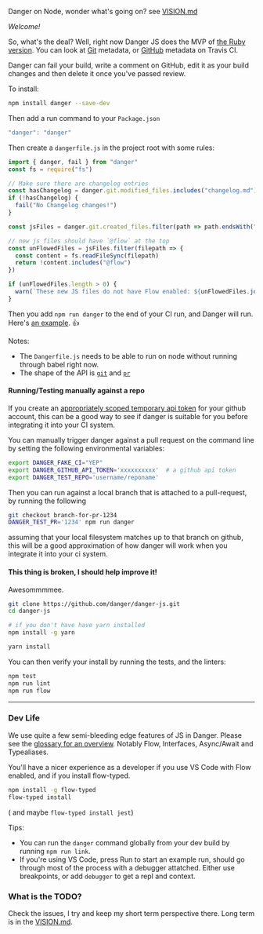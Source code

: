 Danger on Node, wonder what's going on? see [VISION.md](VISION.md)

*Welcome!*

So, what's the deal? Well, right now Danger JS does the MVP of [the Ruby version](http://danger.systems). You can look at [Git](https://github.com/danger/danger-js/blob/master/source/dsl/GitDSL.js) metadata, or [GitHub](https://github.com/danger/danger-js/blob/master/source/dsl/GitHubDSL.js) metadata on Travis CI.

Danger can fail your build, write a comment on GitHub, edit it as your build changes and then delete it once you've passed review.

To install:

```sh
npm install danger --save-dev
```
Then add a run command to your `Package.json`

```js
"danger": "danger"
```

Then create a `dangerfile.js` in the project root with some rules:

```js
import { danger, fail } from "danger"
const fs = require("fs")

// Make sure there are changelog entries
const hasChangelog = danger.git.modified_files.includes("changelog.md")
if (!hasChangelog) {
  fail("No Changelog changes!")
}

const jsFiles = danger.git.created_files.filter(path => path.endsWith("js"))

// new js files should have `@flow` at the top
const unFlowedFiles = jsFiles.filter(filepath => {
  const content = fs.readFileSync(filepath)
  return !content.includes("@flow")
})

if (unFlowedFiles.length > 0) {
  warn(`These new JS files do not have Flow enabled: ${unFlowedFiles.join(", ")}`)
}
```

Then you add `npm run danger` to the end of your CI run, and Danger will run. Here's [an example](https://github.com/artsy/emission/pull/385). 👍


Notes:

* The `Dangerfile.js` needs to be able to run on node without running through babel right now.
* The shape of the API is [`git`](https://github.com/danger/danger-js/blob/master/source/dsl/git.js) and [`pr`](https://raw.githubusercontent.com/danger/danger/master/spec/fixtures/github_api/pr_response.json)

#### Running/Testing manually against a repo

If you create an [appropriately scoped temporary api token](http://danger.systems/guides/getting_started.html#setting-up-an-access-token) for your github account, this can be a good way to see if danger is suitable for you before integrating it into your CI system.

You can manually trigger danger against a pull request on the command line by setting the following environmental variables:

```bash
export DANGER_FAKE_CI="YEP"
export DANGER_GITHUB_API_TOKEN='xxxxxxxxxx'  # a github api token
export DANGER_TEST_REPO='username/reponame'
```

Then you can run against a local branch that is attached to a pull-request, by running the following

```bash
git checkout branch-for-pr-1234
DANGER_TEST_PR='1234' npm run danger
```

assuming that your local filesystem matches up to that branch on github, this will be a good approximation of how danger will work when you integrate it into your ci system.

#### This thing is broken, I should help improve it!

Awesommmmee.

``` sh
git clone https://github.com/danger/danger-js.git
cd danger-js

# if you don't have have yarn installed
npm install -g yarn

yarn install
```

You can then verify your install by running the tests, and the linters:

``` sh
npm test
npm run lint
npm run flow
```

---

### Dev Life

We use quite a few semi-bleeding edge features of JS in Danger. Please see the [glossary for an overview](docs/js_glossary.md). Notably Flow, Interfaces, Async/Await and Typealiases.

You'll have a nicer experience as a developer if you use VS Code with Flow enabled, and if you install flow-typed.

``` sh
npm install -g flow-typed
flow-typed install
```

( and maybe `flow-typed install jest`)

Tips:

* You can run the `danger` command globally from your dev build by running `npm run link`.
* If you're using VS Code, press Run to start an example run, should go through most of the process with a debugger attatched. Either use breakpoints, or add `debugger` to get a repl and context.

### What is the TODO?

Check the issues, I try and keep my short term perspective there. Long term is in the [VISION.md](VISION.md).
